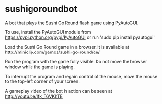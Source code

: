 sushigoroundbot
===============

A bot that plays the Sushi Go Round flash game using PyAutoGUI.

To use, install the PyAutoGUI module from https://pypi.python.org/pypi/PyAutoGUI or run 'sudo pip install pyautogui'

Load the Sushi Go Round game in a browser. It is available at http://miniclip.com/games/sushi-go-round/en/

Run the program with the game fully visible. Do not move the browser window while the game is playing.

To interrupt the program and regain control of the mouse, move the mouse to the top-left corner of your screen.

A gameplay video of the bot in action can be seen at http://youtu.be/lfk_T6VKhTE
